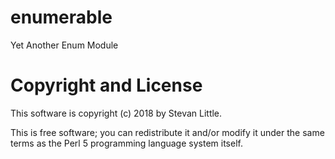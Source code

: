 # enumerable

Yet Another Enum Module

# Copyright and License

This software is copyright (c) 2018 by Stevan Little.

This is free software; you can redistribute it and/or modify it under
the same terms as the Perl 5 programming language system itself.
